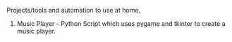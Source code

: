 Projects/tools and automation to use at home.

1. Music Player - Python Script which uses pygame and tkinter to create a music player.
